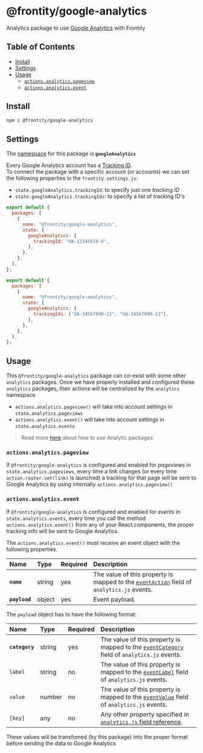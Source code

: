 # @frontity/google-analytics

Analytics package to use [Google Analytics](https://analytics.google.com/) with Frontity

## Table of Contents

- [Install](google-analytics.md#install)
- [Settings](google-analytics.md#settings)
- [Usage](google-analytics.md#usage)
  - [`actions.analytics.pageview`](google-analytics.md#actions-analytics-pageview)
  - [`actions.analytics.event`](google-analytics.md#actions-analytics-event)

## Install

```bash
npm i @frontity/google-analytics
```

## Settings

The [namespace](https://docs.frontity.org/learning-frontity/namespaces) for this package is **`googleAnalytics`**

Every Google Analytics account has a [Tracking ID](https://support.google.com/analytics/answer/7372977?hl=en).  
To connect the package with a specific account \(or accounts\) we can set the following properties in the `frontity.settings.js`:

- `state.googleAnalytics.trackingId`: to specify just one _tracking ID_
- `state.googleAnalytics.trackingIds`: to specify a list of tracking ID's

```javascript
export default {
  packages: [
    {
      name: "@frontity/google-analytics",
      state: {
        googleAnalytics: {
          trackingId: "UA-12345678-9",
        },
      },
    },
  ],
};
```

```javascript
export default {
  packages: [
    {
      name: "@frontity/google-analytics",
      state: {
        googleAnalytics: {
          trackingIds: ["UA-34567890-12", "UA-34567890-13"],
        },
      },
    },
  ],
};
```

## Usage

This `@frontity/google-analytics` package can co-exist with some other `analytics` packages. Once we have properly installed and configured these `analytics` packages, their actions will be centralized by the `analytics` namespace

- `actions.analytics.pageview()` will take into account settings in `state.analytics.pageviews`
- `actions.analytics.event()` will take into account settings in `state.analytics.events`

> Read more [here](./#how-to-use) about how to use Analytic packages

### `actions.analytics.pageview`

If `@frontity/google-analytics` is configured and enabled for _pageviews_ in `state.analytics.pageviews`, every time a link changes \(or every time `action.router.set(link)` is launched\) a tracking for that page will be sent to Google Analytics by using internally `actions.analytics.pageview()`

### `actions.analytics.event`

If `@frontity/google-analytics` is configured and enabled for _events_ in `state.analytics.events`, every time you call the method `actions.analytics.event()` from any of your React components, the proper tracking info will be sent to Google Analytics.

The `actions.analytics.event()` must receive an event object with the following properties.

| Name          | Type   | Required | Description                                                                                                                                                                                       |
| :------------ | :----- | :------- | :------------------------------------------------------------------------------------------------------------------------------------------------------------------------------------------------ |
| **`name`**    | string | yes      | The value of this property is mapped to the [`eventAction`](https://developers.google.com/analytics/devguides/collection/analyticsjs/field-reference#eventAction) field of `analytics.js` events. |
| **`payload`** | object | yes      | Event payload.                                                                                                                                                                                    |

The `payload` object has to have the following format:

| Name           | Type   | Required | Description                                                                                                                                                                                           |
| :------------- | :----- | :------- | :---------------------------------------------------------------------------------------------------------------------------------------------------------------------------------------------------- |
| **`category`** | string | yes      | The value of this property is mapped to the [`eventCategory`](https://developers.google.com/analytics/devguides/collection/analyticsjs/field-reference#eventCategory) field of `analytics.js` events. |
| `label`        | string | no       | The value of this property is mapped to the [`eventLabel`](https://developers.google.com/analytics/devguides/collection/analyticsjs/field-reference#eventLabel) field of `analytics.js` events.       |
| `value`        | number | no       | The value of this property is mapped to the [`eventValue`](https://developers.google.com/analytics/devguides/collection/analyticsjs/field-reference#eventValue) field of `analytics.js` events.       |
| `[key]`        | any    | no       | Any other property specified in [`analytics.js` field reference](https://developers.google.com/analytics/devguides/collection/analyticsjs/field-reference).                                           |

These values will be transfomed \(by this package\) into the proper format before sending the data to Google Analytics
